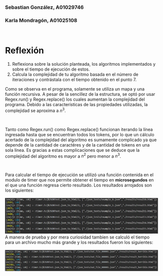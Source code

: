 ### Sebastian González, A01029746
### Karla Mondragón, A01025108
<br>

# Reflexión 
1. Reflexiona sobre la solución planteada, los algoritmos implementados y sobre el tiempo de ejecución de estos.
2. Calcula la complejidad de tu algoritmo basada en el número de iteraciones y contrástala con el tiempo obtenido en el punto 7.

Como se observa en el programa, solamente se utiliza un mapa y una función recursiva. A pesar de la sencillez de la estructura, se optó por usar Regex.run() y Regex.replace() los cuales aumentan la complejidad del programa. Debido a las características de las propiedades utilizadas, la complejidad se aproxima a $n^3$. 

<br>

Tanto como Regex.run() como Regex.replace() funcionan iterando la línea ingresada hasta que se encuentran todos los tokens, por lo que un cálculo acertado de la complejidad del algoritmo es sumamente complicado ya que depende de la cantidad de caractéres y de la cantidad de tokens en una sola línea. Es gracias a estas complicaciones que se deduce que la complejidad del algoritmo es mayor a $n^2$ pero menor a $n^3$.

<br>

Para calcular el tiempo de ejecución se utilizó una función contenida en el modulo de timer que nos permite obtener el tiempo en **microsegundos** en el que una función regresa cierto resultado. Los resultados arrojados son los siguientes:
<br>
<br>
<img src="./images/times_json.jpeg">
<br>
A manera de prueba y por mera curiosidad tambien se calculó el tiempo para un archivo mucho más grande y los resultados fueron los siguientes:
<br>
<br>
<img src="./images/times_json_long.jpeg">
<br>